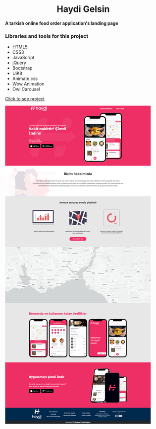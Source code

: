 <h1 style="text-align:center; font-weight:bold">Haydi Gelsin</h1>

<h4>A tarkish online food order application's landing page</h4>

### Libraries and tools for this project

-   HTML5
-   CSS3
-   JavaScript
-   jQuery
-   Bootstrap
-   UiKit
-   Animate.css
-   Wow Animation
-   Owl Carousel

[Click to see project](https://haydi-gelsin.com)

<img src="./index.png" />
